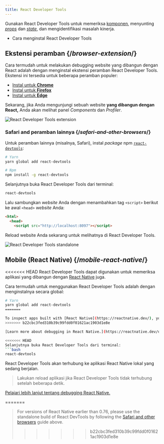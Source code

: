```yaml
---
title: React Developer Tools
---
```


<Intro>

Gunakan React Developer Tools untuk memeriksa [komponen](/learn/your-first-component), menyunting [*props*](/learn/passing-props-to-a-component) dan [*state*](/learn/state-a-components-memory), dan mengidentifikasi masalah kinerja.

</Intro>

<YouWillLearn>

* Cara menginstal React Developer Tools

</YouWillLearn>

## Ekstensi peramban {/*browser-extension*/}

Cara termudah untuk melakukan debugging website yang dibangun dengan React adalah dengan menginstal ekstensi peramban React Developer Tools. Ekstensi ini tersedia untuk beberapa peramban populer:

* [Instal untuk **Chrome**](https://chrome.google.com/webstore/detail/react-developer-tools/fmkadmapgofadopljbjfkapdkoienihi?hl=en)
* [Instal untuk **Firefox**](https://addons.mozilla.org/en-US/firefox/addon/react-devtools/)
* [Instal untuk **Edge**](https://microsoftedge.microsoft.com/addons/detail/react-developer-tools/gpphkfbcpidddadnkolkpfckpihlkkil)

Sekarang, jika Anda mengunjungi sebuah website **yang dibangun dengan React,** Anda akan melihat panel _Components_ dan _Profiler_.

![React Developer Tools extension](/images/docs/react-devtools-extension.png)

### Safari and peramban lainnya {/*safari-and-other-browsers*/}
Untuk peramban lainnya (misalnya, Safari), instal *package* npm [`react-devtools`](https://www.npmjs.com/package/react-devtools):

```bash
# Yarn
yarn global add react-devtools

# Npm
npm install -g react-devtools
```

Selanjutnya buka React Developer Tools dari terminal:

```bash
react-devtools
```

Lalu sambungkan *website* Anda dengan menambahkan tag `<script>` berikut ke awal `<head>` *website* Anda:

```html {3}
<html>
  <head>
    <script src="http://localhost:8097"></script>
```

Reload website Anda sekarang untuk melihatnya di React Developer Tools.

![React Developer Tools standalone](/images/docs/react-devtools-standalone.png)

## Mobile (React Native) {/*mobile-react-native*/}
<<<<<<< HEAD
React Developer Tools dapat digunakan untuk memeriksa aplikasi yang dibangun dengan [React Native](https://reactnative.dev/) juga.

Cara termudah untuk menggunakan React Developer Tools adalah dengan menginstalnya secara global:
```bash
# Yarn
yarn global add react-devtools
=======

To inspect apps built with [React Native](https://reactnative.dev/), you can use [React Native DevTools](https://reactnative.dev/docs/react-native-devtools), the built-in debugger that deeply integrates React Developer Tools. All features work identically to the browser extension, including native element highlighting and selection.
>>>>>>> b22cbc3fed310b39c99fdd0f01621ac1903d1e8e

[Learn more about debugging in React Native.](https://reactnative.dev/docs/debugging)

<<<<<<< HEAD
Selanjutnya buka React Developer Tools dari terminal:
```bash
react-devtools
```

React Developer Tools akan terhubung ke aplikasi React Native lokal yang sedang berjalan.

> Lakukan reload aplikasi jika React Developer Tools tidak terhubung setelah beberapa detik.

[Pelajari lebih lanjut tentang debugging React Native.](https://reactnative.dev/docs/debugging)

=======
> For versions of React Native earlier than 0.76, please use the standalone build of React DevTools by following the [Safari and other browsers](#safari-and-other-browsers) guide above.
>>>>>>> b22cbc3fed310b39c99fdd0f01621ac1903d1e8e

